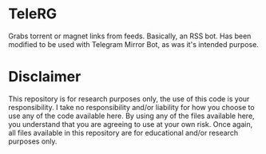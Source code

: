# TeleRG
Grabs torrent or magnet links from feeds. Basically, an RSS bot. Has been modified to be used with Telegram Mirror Bot, as was it's intended purpose.

# Disclaimer
This repository is for research purposes only, the use of this code is your responsibility.
I take no responsibility and/or liability for how you choose to use any of the code available here. By using any of the files available here, you understand that you are agreeing to use at your own risk. Once again, all files available in this repository are for educational and/or research purposes only.
